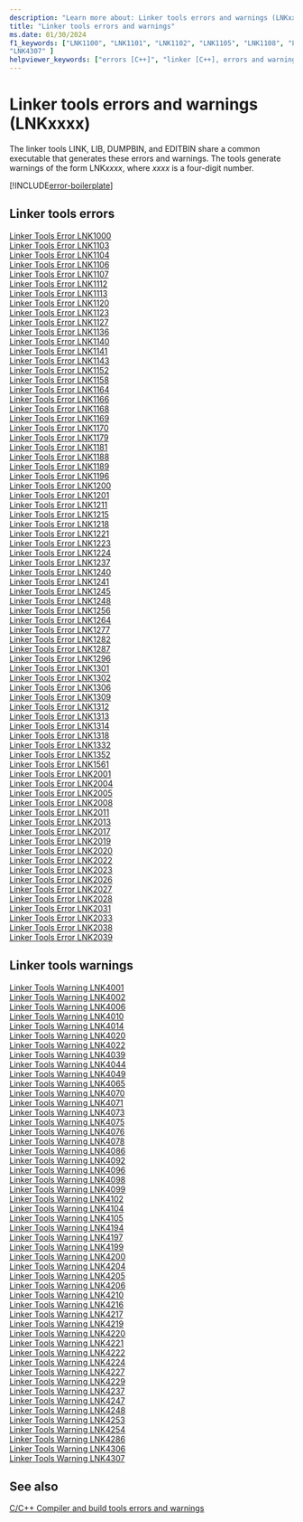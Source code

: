 ```yaml
---
description: "Learn more about: Linker tools errors and warnings (LNKxxxx)"
title: "Linker tools errors and warnings"
ms.date: 01/30/2024
f1_keywords: ["LNK1100", "LNK1101", "LNK1102", "LNK1105", "LNK1108", "LNK1109", "LNK1111", "LNK1114", "LNK1115", "LNK1117", "LNK1118", "LNK1119", "LNK1121", "LNK1129", "LNK1130", "LNK1131", "LNK1132", "LNK1137", "LNK1144", "LNK1145", "LNK1146", "LNK1147", "LNK1148", "LNK1149", "LNK1154", "LNK1155", "LNK1156", "LNK1159", "LNK1160", "LNK1161", "LNK1162", "LNK1163", "LNK1165", "LNK1167", "LNK1171", "LNK1172", "LNK1173", "LNK1174", "LNK1175", "LNK1178", "LNK1180", "LNK1182", "LNK1183", "LNK1184", "LNK1185", "LNK1186", "LNK1187", "LNK1190", "LNK1194", "LNK1195", "LNK1197", "LNK1198", "LNK1199", "LNK1207", "LNK1209", "LNK1210", "LNK1212", "LNK1213", "LNK1214", "LNK1216", "LNK1219", "LNK1220", "LNK1227", "LNK1229", "LNK1230", "LNK1232", "LNK1233", "LNK1234", "LNK1235", "LNK1236", "LNK1242", "LNK1243", "LNK1244", "LNK1246", "LNK1247", "LNK1249", "LNK1250", "LNK1252", "LNK1253", "LNK1255", "LNK1257", "LNK1258", "LNK1260", "LNK1261", "LNK1262", "LNK1263", "LNK1265", "LNK1266", "LNK1267", "LNK1268", "LNK1269", "LNK1270", "LNK1272", "LNK1274", "LNK1276", "LNK1279", "LNK1280", "LNK1281", "LNK1283", "LNK1285", "LNK1286", "LNK1289", "LNK1290", "LNK1291", "LNK1292", "LNK1293", "LNK1294", "LNK1295", "LNK1297", "LNK1298", "LNK1299", "LNK1300", "LNK1303", "LNK1304", "LNK1305", "LNK1307", "LNK1308", "LNK1310", "LNK1311", "LNK1315", "LNK1316", "LNK1317", "LNK1319", "LNK1320", "LNK1321", "LNK1322", "LNK1323", "LNK1324", "LNK1325", "LNK1327", "LNK1328", "LNK1329", "LNK1330", "LNK1331", "LNK1333", "LNK1334", "LNK1335", "LNK1336", "LNK1337", "LNK1338", "LNK1339", "LNK1340", "LNK1341", "LNK1342", "LNK1343", "LNK1344", "LNK1345", "LNK1346", "LNK1347", "LNK1348", "LNK1349", "LNK1350", "LNK1351", "LNK1353", "LNK1354", "LNK1355", "LNK1356", "LNK1360", "LNK1361", "LNK1362", "LNK1363", "LNK1364", "LNK1365", "LNK1366", "LNK1367", "LNK1368", "LNK1369", "LNK1370", "LNK1371", "LNK1372", "LNK1373", "LNK1375", "LNK1376", "LNK1377", "LNK1378", "LNK1379", "LNK1380", "LNK1381", "LNK1382", "LNK1383", "LNK1384", "LNK1385", "LNK2002", "LNK2003", "LNK2009", "LNK2014", "LNK2015", "LNK2016", "LNK2018", "LNK2021", "LNK2024", "LNK2029", "LNK2030", "LNK2032", "LNK2034", "LNK2035", "LNK2036", "LNK2037", "LNK2040", "LNK2041", "LNK2042", "LNK2043", "LNK2044", "LNK2045", "LNK4003", "LNK4012", "LNK4013", "LNK4017", "LNK4018", "LNK4019", "LNK4030", "LNK4031", "LNK4038", "LNK4040", "LNK4041", "LNK4042", "LNK4043", "LNK4046", "LNK4047", "LNK4048", "LNK4051", "LNK4052", "LNK4056", "LNK4060", "LNK4061", "LNK4062", "LNK4066", "LNK4067", "LNK4068", "LNK4069", "LNK4072", "LNK4077", "LNK4079", "LNK4081", "LNK4085", "LNK4087", "LNK4088", "LNK4093", "LNK4094", "LNK4097", "LNK4103", "LNK4108", "LNK4195", "LNK4196", "LNK4198", "LNK4202", "LNK4203", "LNK4207", "LNK4208", "LNK4209", "LNK4223", "LNK4225", "LNK4226", "LNK4228", "LNK4232", "LNK4233", "LNK4236", "LNK4238", "LNK4239", "LNK4240", "LNK4241", "LNK4242", "LNK4243", "LNK4244", "LNK4245", "LNK4246", "LNK4249", "LNK4250", "LNK4251", "LNK4252", "LNK4255", "LNK4256", "LNK4257", "LNK4258", "LNK4259", "LNK4260", "LNK4261", "LNK4262", "LNK4263", "LNK4264", "LNK4265", "LNK4266", "LNK4267", "LNK4268", "LNK4269", "LNK4270", "LNK4271", "LNK4272", "LNK4273", "LNK4274", "LNK4275", "LNK4276", "LNK4277", "LNK4278", "LNK4279", "LNK4280", "LNK4281", "LNK4282", "LNK4283", "LNK4284", "LNK4285", "LNK4287", "LNK4288", "LNK4289", "LNK4290", "LNK4306",
"LNK4307" ]
helpviewer_keywords: ["errors [C++]", "linker [C++], errors and warnings", "errors [C++], linker"]
---
```

# Linker tools errors and warnings (LNKxxxx)

The linker tools LINK, LIB, DUMPBIN, and EDITBIN share a common executable that generates these errors and warnings. The tools generate warnings of the form LNK*xxxx*, where *xxxx* is a four-digit number.

[!INCLUDE[error-boilerplate](../../error-messages/includes/error-boilerplate.md)]

## Linker tools errors

[Linker Tools Error LNK1000](../../error-messages/tool-errors/linker-tools-error-lnk1000.md) \
[Linker Tools Error LNK1103](../../error-messages/tool-errors/linker-tools-error-lnk1103.md) \
[Linker Tools Error LNK1104](../../error-messages/tool-errors/linker-tools-error-lnk1104.md) \
[Linker Tools Error LNK1106](../../error-messages/tool-errors/linker-tools-error-lnk1106.md) \
[Linker Tools Error LNK1107](../../error-messages/tool-errors/linker-tools-error-lnk1107.md) \
[Linker Tools Error LNK1112](../../error-messages/tool-errors/linker-tools-error-lnk1112.md) \
[Linker Tools Error LNK1113](../../error-messages/tool-errors/linker-tools-error-lnk1113.md) \
[Linker Tools Error LNK1120](../../error-messages/tool-errors/linker-tools-error-lnk1120.md) \
[Linker Tools Error LNK1123](../../error-messages/tool-errors/linker-tools-error-lnk1123.md) \
[Linker Tools Error LNK1127](../../error-messages/tool-errors/linker-tools-error-lnk1127.md) \
[Linker Tools Error LNK1136](../../error-messages/tool-errors/linker-tools-error-lnk1136.md) \
[Linker Tools Error LNK1140](../../error-messages/tool-errors/linker-tools-error-lnk1140.md) \
[Linker Tools Error LNK1141](../../error-messages/tool-errors/linker-tools-error-lnk1141.md) \
[Linker Tools Error LNK1143](../../error-messages/tool-errors/linker-tools-error-lnk1143.md) \
[Linker Tools Error LNK1152](../../error-messages/tool-errors/linker-tools-error-lnk1152.md) \
[Linker Tools Error LNK1158](../../error-messages/tool-errors/linker-tools-error-lnk1158.md) \
[Linker Tools Error LNK1164](../../error-messages/tool-errors/linker-tools-error-lnk1164.md) \
[Linker Tools Error LNK1166](../../error-messages/tool-errors/linker-tools-error-lnk1166.md) \
[Linker Tools Error LNK1168](../../error-messages/tool-errors/linker-tools-error-lnk1168.md) \
[Linker Tools Error LNK1169](../../error-messages/tool-errors/linker-tools-error-lnk1169.md) \
[Linker Tools Error LNK1170](../../error-messages/tool-errors/linker-tools-error-lnk1170.md) \
[Linker Tools Error LNK1179](../../error-messages/tool-errors/linker-tools-error-lnk1179.md) \
[Linker Tools Error LNK1181](../../error-messages/tool-errors/linker-tools-error-lnk1181.md) \
[Linker Tools Error LNK1188](../../error-messages/tool-errors/linker-tools-error-lnk1188.md) \
[Linker Tools Error LNK1189](../../error-messages/tool-errors/linker-tools-error-lnk1189.md) \
[Linker Tools Error LNK1196](../../error-messages/tool-errors/linker-tools-error-lnk1196.md) \
[Linker Tools Error LNK1200](../../error-messages/tool-errors/linker-tools-error-lnk1200.md) \
[Linker Tools Error LNK1201](../../error-messages/tool-errors/linker-tools-error-lnk1201.md) \
[Linker Tools Error LNK1211](../../error-messages/tool-errors/linker-tools-error-lnk1211.md) \
[Linker Tools Error LNK1215](../../error-messages/tool-errors/linker-tools-error-lnk1215.md) \
[Linker Tools Error LNK1218](../../error-messages/tool-errors/linker-tools-error-lnk1218.md) \
[Linker Tools Error LNK1221](../../error-messages/tool-errors/linker-tools-error-lnk1221.md) \
[Linker Tools Error LNK1223](../../error-messages/tool-errors/linker-tools-error-lnk1223.md) \
[Linker Tools Error LNK1224](../../error-messages/tool-errors/linker-tools-error-lnk1224.md) \
[Linker Tools Error LNK1237](../../error-messages/tool-errors/linker-tools-error-lnk1237.md) \
[Linker Tools Error LNK1240](../../error-messages/tool-errors/linker-tools-error-lnk1240.md) \
[Linker Tools Error LNK1241](../../error-messages/tool-errors/linker-tools-error-lnk1241.md) \
[Linker Tools Error LNK1245](../../error-messages/tool-errors/linker-tools-error-lnk1245.md) \
[Linker Tools Error LNK1248](../../error-messages/tool-errors/linker-tools-error-lnk1248.md) \
[Linker Tools Error LNK1256](../../error-messages/tool-errors/linker-tools-error-lnk1256.md) \
[Linker Tools Error LNK1264](../../error-messages/tool-errors/linker-tools-error-lnk1264.md) \
[Linker Tools Error LNK1277](../../error-messages/tool-errors/linker-tools-error-lnk1277.md) \
[Linker Tools Error LNK1282](../../error-messages/tool-errors/linker-tools-error-lnk1282.md) \
[Linker Tools Error LNK1287](../../error-messages/tool-errors/linker-tools-error-lnk1287.md) \
[Linker Tools Error LNK1296](../../error-messages/tool-errors/linker-tools-error-lnk1296.md) \
[Linker Tools Error LNK1301](../../error-messages/tool-errors/linker-tools-error-lnk1301.md) \
[Linker Tools Error LNK1302](../../error-messages/tool-errors/linker-tools-error-lnk1302.md) \
[Linker Tools Error LNK1306](../../error-messages/tool-errors/linker-tools-error-lnk1306.md) \
[Linker Tools Error LNK1309](../../error-messages/tool-errors/linker-tools-error-lnk1309.md) \
[Linker Tools Error LNK1312](../../error-messages/tool-errors/linker-tools-error-lnk1312.md) \
[Linker Tools Error LNK1313](../../error-messages/tool-errors/linker-tools-error-lnk1313.md) \
[Linker Tools Error LNK1314](../../error-messages/tool-errors/linker-tools-error-lnk1314.md) \
[Linker Tools Error LNK1318](../../error-messages/tool-errors/linker-tools-error-lnk1318.md) \
[Linker Tools Error LNK1332](../../error-messages/tool-errors/linker-tools-error-lnk1332.md) \
[Linker Tools Error LNK1352](../../error-messages/tool-errors/linker-tools-error-lnk1352.md) \
[Linker Tools Error LNK1561](../../error-messages/tool-errors/linker-tools-error-lnk1561.md) \
[Linker Tools Error LNK2001](../../error-messages/tool-errors/linker-tools-error-lnk2001.md) \
[Linker Tools Error LNK2004](../../error-messages/tool-errors/linker-tools-error-lnk2004.md) \
[Linker Tools Error LNK2005](../../error-messages/tool-errors/linker-tools-error-lnk2005.md) \
[Linker Tools Error LNK2008](../../error-messages/tool-errors/linker-tools-error-lnk2008.md) \
[Linker Tools Error LNK2011](../../error-messages/tool-errors/linker-tools-error-lnk2011.md) \
[Linker Tools Error LNK2013](../../error-messages/tool-errors/linker-tools-error-lnk2013.md) \
[Linker Tools Error LNK2017](../../error-messages/tool-errors/linker-tools-error-lnk2017.md) \
[Linker Tools Error LNK2019](../../error-messages/tool-errors/linker-tools-error-lnk2019.md) \
[Linker Tools Error LNK2020](../../error-messages/tool-errors/linker-tools-error-lnk2020.md) \
[Linker Tools Error LNK2022](../../error-messages/tool-errors/linker-tools-error-lnk2022.md) \
[Linker Tools Error LNK2023](../../error-messages/tool-errors/linker-tools-error-lnk2023.md) \
[Linker Tools Error LNK2026](../../error-messages/tool-errors/linker-tools-error-lnk2026.md) \
[Linker Tools Error LNK2027](../../error-messages/tool-errors/linker-tools-error-lnk2027.md) \
[Linker Tools Error LNK2028](../../error-messages/tool-errors/linker-tools-error-lnk2028.md) \
[Linker Tools Error LNK2031](../../error-messages/tool-errors/linker-tools-error-lnk2031.md) \
[Linker Tools Error LNK2033](../../error-messages/tool-errors/linker-tools-error-lnk2033.md) \
[Linker Tools Error LNK2038](../../error-messages/tool-errors/linker-tools-error-lnk2038.md) \
[Linker Tools Error LNK2039](../../error-messages/tool-errors/linker-tools-error-lnk2039.md)

## Linker tools warnings

[Linker Tools Warning LNK4001](../../error-messages/tool-errors/linker-tools-warning-lnk4001.md) \
[Linker Tools Warning LNK4002](../../error-messages/tool-errors/linker-tools-warning-lnk4002.md) \
[Linker Tools Warning LNK4006](../../error-messages/tool-errors/linker-tools-warning-lnk4006.md) \
[Linker Tools Warning LNK4010](../../error-messages/tool-errors/linker-tools-warning-lnk4010.md) \
[Linker Tools Warning LNK4014](../../error-messages/tool-errors/linker-tools-warning-lnk4014.md) \
[Linker Tools Warning LNK4020](../../error-messages/tool-errors/linker-tools-warning-lnk4020.md) \
[Linker Tools Warning LNK4022](../../error-messages/tool-errors/linker-tools-warning-lnk4022.md) \
[Linker Tools Warning LNK4039](../../error-messages/tool-errors/linker-tools-warning-lnk4039.md) \
[Linker Tools Warning LNK4044](../../error-messages/tool-errors/linker-tools-warning-lnk4044.md) \
[Linker Tools Warning LNK4049](../../error-messages/tool-errors/linker-tools-warning-lnk4049.md) \
[Linker Tools Warning LNK4065](../../error-messages/tool-errors/linker-tools-warning-lnk4065.md) \
[Linker Tools Warning LNK4070](../../error-messages/tool-errors/linker-tools-warning-lnk4070.md) \
[Linker Tools Warning LNK4071](../../error-messages/tool-errors/linker-tools-warning-lnk4071.md) \
[Linker Tools Warning LNK4073](../../error-messages/tool-errors/linker-tools-warning-lnk4073.md) \
[Linker Tools Warning LNK4075](../../error-messages/tool-errors/linker-tools-warning-lnk4075.md) \
[Linker Tools Warning LNK4076](../../error-messages/tool-errors/linker-tools-warning-lnk4076.md) \
[Linker Tools Warning LNK4078](../../error-messages/tool-errors/linker-tools-warning-lnk4078.md) \
[Linker Tools Warning LNK4086](../../error-messages/tool-errors/linker-tools-warning-lnk4086.md) \
[Linker Tools Warning LNK4092](../../error-messages/tool-errors/linker-tools-warning-lnk4092.md) \
[Linker Tools Warning LNK4096](../../error-messages/tool-errors/linker-tools-warning-lnk4096.md) \
[Linker Tools Warning LNK4098](../../error-messages/tool-errors/linker-tools-warning-lnk4098.md) \
[Linker Tools Warning LNK4099](../../error-messages/tool-errors/linker-tools-warning-lnk4099.md) \
[Linker Tools Warning LNK4102](../../error-messages/tool-errors/linker-tools-warning-lnk4102.md) \
[Linker Tools Warning LNK4104](../../error-messages/tool-errors/linker-tools-warning-lnk4104.md) \
[Linker Tools Warning LNK4105](../../error-messages/tool-errors/linker-tools-warning-lnk4105.md) \
[Linker Tools Warning LNK4194](../../error-messages/tool-errors/linker-tools-warning-lnk4194.md) \
[Linker Tools Warning LNK4197](../../error-messages/tool-errors/linker-tools-warning-lnk4197.md) \
[Linker Tools Warning LNK4199](../../error-messages/tool-errors/linker-tools-warning-lnk4199.md) \
[Linker Tools Warning LNK4200](../../error-messages/tool-errors/linker-tools-warning-lnk4200.md) \
[Linker Tools Warning LNK4204](../../error-messages/tool-errors/linker-tools-warning-lnk4204.md) \
[Linker Tools Warning LNK4205](../../error-messages/tool-errors/linker-tools-warning-lnk4205.md) \
[Linker Tools Warning LNK4206](../../error-messages/tool-errors/linker-tools-warning-lnk4206.md) \
[Linker Tools Warning LNK4210](../../error-messages/tool-errors/linker-tools-warning-lnk4210.md) \
[Linker Tools Warning LNK4216](../../error-messages/tool-errors/linker-tools-warning-lnk4216.md) \
[Linker Tools Warning LNK4217](../../error-messages/tool-errors/linker-tools-warning-lnk4217.md) \
[Linker Tools Warning LNK4219](../../error-messages/tool-errors/linker-tools-warning-lnk4219.md) \
[Linker Tools Warning LNK4220](../../error-messages/tool-errors/linker-tools-warning-lnk4220.md) \
[Linker Tools Warning LNK4221](../../error-messages/tool-errors/linker-tools-warning-lnk4221.md) \
[Linker Tools Warning LNK4222](../../error-messages/tool-errors/linker-tools-warning-lnk4222.md) \
[Linker Tools Warning LNK4224](../../error-messages/tool-errors/linker-tools-warning-lnk4224.md) \
[Linker Tools Warning LNK4227](../../error-messages/tool-errors/linker-tools-warning-lnk4227.md) \
[Linker Tools Warning LNK4229](../../error-messages/tool-errors/linker-tools-warning-lnk4229.md) \
[Linker Tools Warning LNK4237](../../error-messages/tool-errors/linker-tools-warning-lnk4237.md) \
[Linker Tools Warning LNK4247](../../error-messages/tool-errors/linker-tools-warning-lnk4247.md) \
[Linker Tools Warning LNK4248](../../error-messages/tool-errors/linker-tools-warning-lnk4248.md) \
[Linker Tools Warning LNK4253](../../error-messages/tool-errors/linker-tools-warning-lnk4253.md) \
[Linker Tools Warning LNK4254](../../error-messages/tool-errors/linker-tools-warning-lnk4254.md) \
[Linker Tools Warning LNK4286](../../error-messages/tool-errors/linker-tools-warning-lnk4286.md) \
[Linker Tools Warning LNK4306](../../error-messages/tool-errors/linker-tools-warning-lnk4306.md) \
[Linker Tools Warning LNK4307](../../error-messages/tool-errors/linker-tools-warning-lnk4307.md)

## See also

[C/C++ Compiler and build tools errors and warnings](../compiler-errors-1/c-cpp-build-errors.md)
